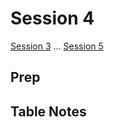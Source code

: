 # Session 4

[Session 3](./Session3.md) ... [Session 5](./Session5.md)

## Prep



## Table Notes


